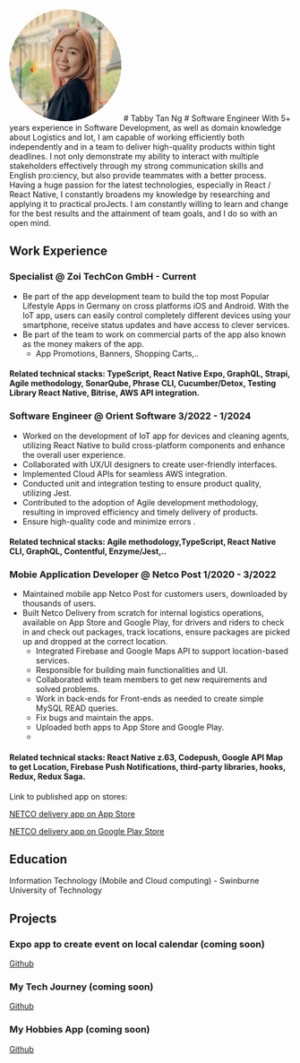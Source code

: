 
  <img src="assets/img/headshot_circle.png" alt="Profile Picture" style="border-radius: 50%; width: 200px; height: 200px;">
# Tabby Tan Ng
# Software Engineer
With 5+ years experience in Software Development, as well as domain knowledge about Logistics and Iot, I  am capable of working efficiently both independently and in a team to deliver high-quality products within tight  deadlines. I not only demonstrate my ability to interact with multiple stakeholders effectively through my strong  communication skills and English pro:ciency, but also provide teammates with a better process. Having a huge  passion for the latest technologies, especially in React / React Native, I constantly broadens my knowledge by  researching and applying it to practical proJects. I am constantly willing to learn and change for the best results and  the attainment of team goals, and I do so with an open mind. 

## Work Experience
### Specialist @ Zoi TechCon GmbH - Current
- Be part of the app development team to build the top most Popular Lifestyle Apps in Germany on cross platforms iOS and Android. With the IoT app, users can easily control completely different devices using your smartphone, receive status updates and have access to clever services.
- Be part of the team to work on commercial parts of the app also known as the money makers of the app.
  - App Promotions, Banners, Shopping Carts,..      

#### Related technical stacks: TypeScript, React Native Expo, GraphQL, Strapi, Agile methodology, SonarQube,   Phrase CLI, Cucumber/Detox, Testing Library React Native, Bitrise, AWS API integration. 

### Software Engineer @ Orient Software 3/2022 - 1/2024
* Worked on the development of IoT app for devices and cleaning agents, utilizing React Native to build cross-platform components and enhance the overall user experience.
* Collaborated with UX/UI designers to create user-friendly interfaces.
* Implemented Cloud APIs for seamless AWS integration.
* Conducted unit and integration testing to ensure product quality, utilizing Jest.
* Contributed to the adoption of Agile development methodology, resulting in improved efficiency and timely delivery of products.
* Ensure high-quality code and minimize errors .

#### Related technical stacks: Agile methodology,TypeScript, React Native CLI, GraphQL, Contentful, Enzyme/Jest,..

### Mobie Application Developer @ Netco Post 1/2020 - 3/2022
- Maintained mobile app Netco Post for customers users, downloaded by thousands of users.
- Built Netco Delivery from scratch for internal logistics operations, available on App Store and Google Play, for drivers and riders to check in and check out packages, track locations, ensure packages are picked up and dropped at the correct location.
  - Integrated Firebase and Google Maps API to support location-based services.
  - Responsible for building main functionalities and UI.
  - Collaborated with team members to get new requirements and solved problems.
  - Work in back-ends for Front-ends as needed to create simple MySQL READ queries.
  - Fix bugs and maintain the apps.
  - Uploaded both apps to App Store and Google Play.
  - 
#### Related technical stacks: React Native z.63, Codepush, Google API Map to get Location, Firebase Push Notifications, third-party libraries, hooks, Redux, Redux Saga. 

Link to published app on stores:

[NETCO delivery app on App Store](https://apps.apple.com/us/app/netco-smart/id1572393493)

[NETCO delivery app on Google Play Store](https://apps.apple.com/us/app/netco-smart/id1572393493)

## Education
Information Technology (Mobile and Cloud computing) - Swinburne University of Technology 

## Projects

### Expo app to create event on local calendar (coming soon)
[Github]([https://www.mdpi.com/1424-8220/22/8/3048](https://github.com/tabby-soup/portfolio))

### My Tech Journey (coming soon)
[Github]([https://www.mdpi.com/1424-8220/22/8/3048](https://github.com/tabby-soup/portfolio))

### My Hobbies App (coming soon)
[Github]([https://www.mdpi.com/1424-8220/22/8/3048](https://github.com/tabby-soup/portfolio))
